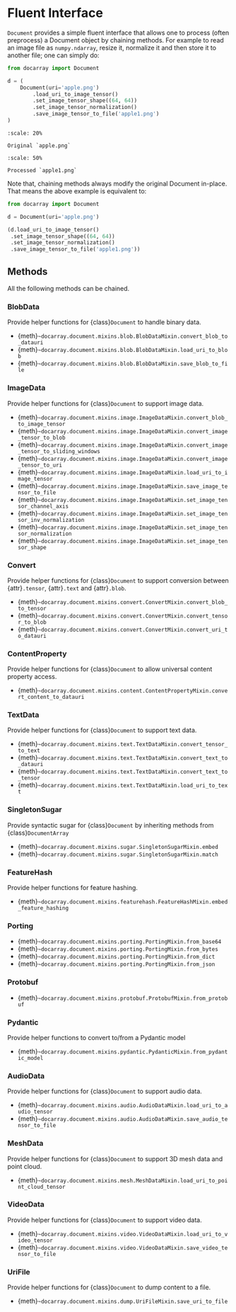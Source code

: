 # Fluent Interface

`Document` provides a simple fluent interface that allows one to process (often preprocess) a Document object by
chaining methods. For example to read an image file as `numpy.ndarray`, resize it, normalize it and then store it to
another file; one can simply do:

```python
from docarray import Document

d = (
    Document(uri='apple.png')
        .load_uri_to_image_tensor()
        .set_image_tensor_shape((64, 64))
        .set_image_tensor_normalization()
        .save_image_tensor_to_file('apple1.png')
)
```

```{figure} images/apple.png
:scale: 20%

Original `apple.png`
```

```{figure} images/apple1.png
:scale: 50%

Processed `apple1.png`
```

Note that, chaining methods always modify the original Document in-place. That means the above example is equivalent to:

```python
from docarray import Document

d = Document(uri='apple.png')

(d.load_uri_to_image_tensor()
 .set_image_tensor_shape((64, 64))
 .set_image_tensor_normalization()
 .save_image_tensor_to_file('apple1.png'))
```

## Methods

All the following methods can be chained.


<!-- fluent-interface-start -->

### BlobData

Provide helper functions for {class}`Document` to handle binary data.

- {meth}`~docarray.document.mixins.blob.BlobDataMixin.convert_blob_to_datauri`
- {meth}`~docarray.document.mixins.blob.BlobDataMixin.load_uri_to_blob`
- {meth}`~docarray.document.mixins.blob.BlobDataMixin.save_blob_to_file`

### ImageData

Provide helper functions for {class}`Document` to support image data.

- {meth}`~docarray.document.mixins.image.ImageDataMixin.convert_blob_to_image_tensor`
- {meth}`~docarray.document.mixins.image.ImageDataMixin.convert_image_tensor_to_blob`
- {meth}`~docarray.document.mixins.image.ImageDataMixin.convert_image_tensor_to_sliding_windows`
- {meth}`~docarray.document.mixins.image.ImageDataMixin.convert_image_tensor_to_uri`
- {meth}`~docarray.document.mixins.image.ImageDataMixin.load_uri_to_image_tensor`
- {meth}`~docarray.document.mixins.image.ImageDataMixin.save_image_tensor_to_file`
- {meth}`~docarray.document.mixins.image.ImageDataMixin.set_image_tensor_channel_axis`
- {meth}`~docarray.document.mixins.image.ImageDataMixin.set_image_tensor_inv_normalization`
- {meth}`~docarray.document.mixins.image.ImageDataMixin.set_image_tensor_normalization`
- {meth}`~docarray.document.mixins.image.ImageDataMixin.set_image_tensor_shape`

### Convert

Provide helper functions for {class}`Document` to support conversion between {attr}`.tensor`, {attr}`.text`
and {attr}`.blob`.

- {meth}`~docarray.document.mixins.convert.ConvertMixin.convert_blob_to_tensor`
- {meth}`~docarray.document.mixins.convert.ConvertMixin.convert_tensor_to_blob`
- {meth}`~docarray.document.mixins.convert.ConvertMixin.convert_uri_to_datauri`

### ContentProperty

Provide helper functions for {class}`Document` to allow universal content property access.

- {meth}`~docarray.document.mixins.content.ContentPropertyMixin.convert_content_to_datauri`

### TextData

Provide helper functions for {class}`Document` to support text data.

- {meth}`~docarray.document.mixins.text.TextDataMixin.convert_tensor_to_text`
- {meth}`~docarray.document.mixins.text.TextDataMixin.convert_text_to_datauri`
- {meth}`~docarray.document.mixins.text.TextDataMixin.convert_text_to_tensor`
- {meth}`~docarray.document.mixins.text.TextDataMixin.load_uri_to_text`

### SingletonSugar

Provide syntactic sugar for {class}`Document` by inheriting methods from {class}`DocumentArray`

- {meth}`~docarray.document.mixins.sugar.SingletonSugarMixin.embed`
- {meth}`~docarray.document.mixins.sugar.SingletonSugarMixin.match`

### FeatureHash

Provide helper functions for feature hashing.

- {meth}`~docarray.document.mixins.featurehash.FeatureHashMixin.embed_feature_hashing`

### Porting

- {meth}`~docarray.document.mixins.porting.PortingMixin.from_base64`
- {meth}`~docarray.document.mixins.porting.PortingMixin.from_bytes`
- {meth}`~docarray.document.mixins.porting.PortingMixin.from_dict`
- {meth}`~docarray.document.mixins.porting.PortingMixin.from_json`

### Protobuf

- {meth}`~docarray.document.mixins.protobuf.ProtobufMixin.from_protobuf`

### Pydantic

Provide helper functions to convert to/from a Pydantic model

- {meth}`~docarray.document.mixins.pydantic.PydanticMixin.from_pydantic_model`

### AudioData

Provide helper functions for {class}`Document` to support audio data.

- {meth}`~docarray.document.mixins.audio.AudioDataMixin.load_uri_to_audio_tensor`
- {meth}`~docarray.document.mixins.audio.AudioDataMixin.save_audio_tensor_to_file`

### MeshData

Provide helper functions for {class}`Document` to support 3D mesh data and point cloud.

- {meth}`~docarray.document.mixins.mesh.MeshDataMixin.load_uri_to_point_cloud_tensor`

### VideoData

Provide helper functions for {class}`Document` to support video data.

- {meth}`~docarray.document.mixins.video.VideoDataMixin.load_uri_to_video_tensor`
- {meth}`~docarray.document.mixins.video.VideoDataMixin.save_video_tensor_to_file`

### UriFile

Provide helper functions for {class}`Document` to dump content to a file.

- {meth}`~docarray.document.mixins.dump.UriFileMixin.save_uri_to_file`

<!-- fluent-interface-end -->
